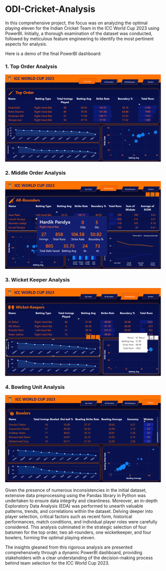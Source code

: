 # ODI-Cricket-Analysis
In this comprehensive project, the focus was on analyzing the optimal playing eleven for the Indian Cricket Team in the ICC World Cup 2023 using PowerBI. Initially, a thorough examination of the dataset was conducted, followed by meticulous feature engineering to identify the most pertinent aspects for analysis. 

Here is a demo of the final PowerBI dashboard:

### 1. Top Order Analysis
![Top Order](Dashboard-Demo-images/Screenshot%202024-10-22%20163423.png)

### 2. Middle Order Analysis
![Middle Order with Tooltip](Dashboard-Demo-images/Screenshot%202024-10-22%20163758.png)

### 3. Wicket Keeper Analysis
![WK Analysis](Dashboard-Demo-images/Screenshot%202024-10-22%20163923.png)

### 4. Bowling Unit Analysis
![Bowling Analysis](Dashboard-Demo-images/Screenshot%202024-10-22%20164011.png)

Given the presence of numerous inconsistencies in the initial dataset, extensive data preprocessing using the Pandas library in Python was undertaken to ensure data integrity and cleanliness. Moreover, an in-depth Exploratory Data Analysis (EDA) was performed to unearth valuable patterns, trends, and correlations within the dataset. Delving deeper into player selection, critical factors such as recent form, historical performances, match conditions, and individual player roles were carefully considered. This analysis culminated in the strategic selection of four batsmen for the top order, two all-rounders, one wicketkeeper, and four bowlers, forming the optimal playing eleven.

The insights gleaned from this rigorous analysis are presented comprehensively through a dynamic PowerBI dashboard, providing stakeholders with a clear understanding of the decision-making process behind team selection for the ICC World Cup 2023.
